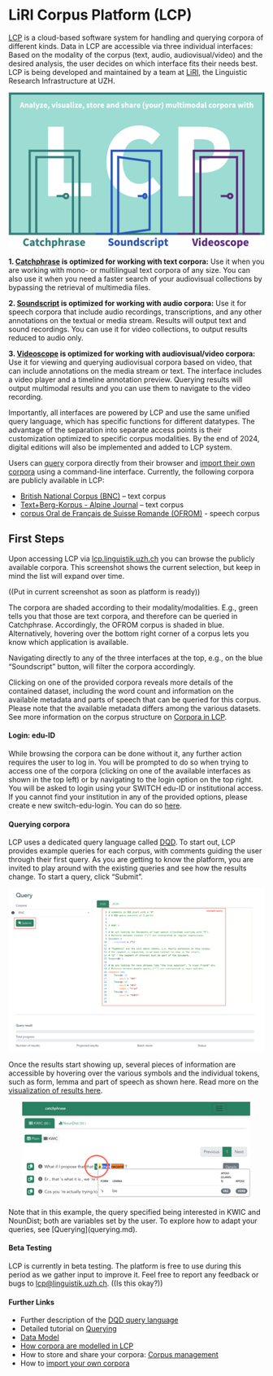 # LiRI Corpus Platform (LCP)
[LCP](https://www.liri.uzh.ch/en/services/LiRI-Corpus-Platform-LCP.html) is a cloud-based software system for handling and querying corpora of different kinds. Data in LCP are accessible via three individual interfaces: Based on the modality of the corpus (text, audio, audiovisual/video) and the desired analysis, the user decides on which interface fits their needs best. LCP is being developed and maintained by a team at [LiRI](https://www.liri.uzh.ch/en.html), the Linguistic Research Infrastructure at UZH.

<p align="center"> <!-- Doesnt work, I wanted to center it, but it's not that important -->
  <img src="images/Doors_interface_Functionalities.png" alt="alt" width="550"/>
</p>

**1. [Catchphrase](catchphrase.md) is optimized for working with text corpora:** Use it when you are working with mono- or multilingual text corpora of any size. You can also use it when you need a faster search of your audiovisual collections by bypassing the retrieval of multimedia files.

**2. [Soundscript](soundscript.md) is optimized for working with audio corpora:** Use it for speech corpora that include audio recordings, transcriptions, and any other annotations on the textual or media stream. Results will output text and sound recordings. You can use it for video collections, to output results reduced to audio only.

**3. [Videoscope](videoscope.md) is optimized for working with audiovisual/video corpora:** Use it for viewing and querying audiovisual corpora based on video, that can include annotations on the media stream or text. The interface includes a video player and a timeline annotation preview. Querying results will output multimodal results and you can use them to navigate to the video recording.

Importantly, all interfaces are powered by LCP and use the same unified query language, which has specific functions for different datatypes. The advantage of the separation into separate access points is their customization optimized to specific corpus modalities. By the end of 2024, digital editions will also be implemented and added to LCP system. <!--This last sentence was written in the earlier version of README.md-->

Users can [query](querying.md) corpora directly from their browser and [import their own corpora](importing.md) using a command-line interface. Currently, the following corpora are publicly available in LCP:

- [British National Corpus (BNC)](http://www.natcorp.ox.ac.uk/) – text corpus
- [Text+Berg-Korpus - Alpine Journal](http://textberg.ch/site/de/willkommen/) – text corpus
- [corpus Oral de Français de Suisse Romande (OFROM)](https://ofrom.unine.ch/) - speech corpus

## First Steps
Upon accessing LCP via [lcp.linguistik.uzh.ch](https://lcp.linguistik.uzh.ch/)  you can browse the publicly available corpora.  This screenshot shows the current selection, but keep in mind the list will expand over time. 

((Put in current screenshot as soon as platform is ready))

The corpora are shaded according to their modality/modalities. E.g., green tells you that those are text corpora, and therefore can be queried in Catchphrase. Accordingly, the OFROM corpus is shaded in blue. Alternatively, hovering over the bottom right corner of a corpus lets you know which application is available. 

Navigating directly to any of the three interfaces at the top, e.g., on the blue “Soundscript” button, will filter the corpora accordingly. 

Clicking on one of the provided corpora reveals more details of the contained dataset, including the word count and information on the available metadata and parts of speech that can be queried for this corpus. Please note that the available metadata differs among the various datasets. See more information on the corpus structure on [Corpora in LCP](corpora_in_lcp.md). 


#### Login: edu-ID
While browsing the corpora can be done without it, any further action requires the user to log in. You will be prompted to do so when trying to access one of the corpora (clicking on one of the available interfaces as shown in the top left) or by navigating to the login option on the top right. You will be asked to login using your SWITCH edu-ID or institutional access. If you cannot find your institution in any of the provided options, please create e new switch-edu-login. You can do so [here](https://eduid.ch/registration). 

#### Querying corpora
LCP uses a dedicated query language called [DQD](dqd.md). To start out, LCP provides example queries for each corpus, with comments guiding the user through their first query. As you are getting to know the platform, you are invited to play around with the existing queries and see how the results change. To start a query, click “Submit”. 

<p align="center"> <!-- Doesnt work, I wanted to center it, but it's not that important -->
  <img src="images/example_query_in_corpus.png" alt="alt" width="650"/>
</p>

Once the results start showing up, several pieces of information are accessible by hovering over the various symbols and the individual tokens, such as form, lemma and part of speech as shown here. Read more on the [visualization of results here](results.md). 

<p align="center"> <!-- Doesnt work, I wanted to center it, but it's not that important -->
  <img src="images/Hover_over_results.png" alt="alt" width="450"/>
</p>
Note that in this example, the query specified being interested in KWIC and NounDist; both are variables set by the user. To explore how to adapt your queries, see [Querying](querying.md). 

#### Beta Testing 
LCP is currently in beta testing. The platform is free to use during this period as we gather input to improve it.
Feel free to report any feedback or bugs to [lcp@linguistik.uzh.ch](lcp@linguistik.uzh.ch).
((Is this okay?))



#### Further Links
  * Further description of the [DQD query language](dqd.md)
  * Detailed tutorial on [Querying](querying.md)
  * [Data Model](model.md)
  * [How corpora are modelled in LCP](corpora_in_lcp.md)
  * How to store and share your corpora: [Corpus management](corpus_management.md)
  * How to [import your own corpora](importing.md)

